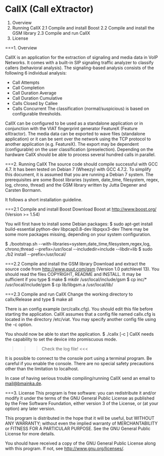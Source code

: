 CallX (Call eXtractor)
======================

1. Overview
2. Running CallX
2.1 Compile and install Boost
2.2 Compile and install the GSM library
2.3 Compile and run CallX
3. License

===1. Overview

CallX is an application for the extraction of signaling and media data in
VoIP Networks. It comes with a built-in SIP signaling traffic analyzer to
classify callers (behavioral analysis). The signaling-based analysis consists
of the following 6 individual analysis:
- Call Attempts
- Call Completion
- Call Duration Average
- Call Duration Cumulative
- Calls Closed by Callee
- Calls Concurrent
The classification (normal/suspicious) is based on configurable thresholds.

CallX can be configured to be used as a standalone application or in
conjunction with the VIAT fingerprint generator FeatureX (Feature eXtractor).
The media data can be exported to wave files (standalone application) or it
can be sent over the network using the TCP protocol to another application
(e.g. FeatureX). The export may be dependent (configurable) on the user
classification (preselection). Depending on the hardware CallX should be able
to process several hundred calls in parallel.

===2. Running CallX
The source code should compile successful with GCC 4.7. It has been tested on
Debian 7 (Wheezy) with GCC 4.7.2. To simplify this document, it is assumed that
you are running a Debian 7 system. The prerequisites are some Boost libraries
(system, date_time, filesystem, regex, log, chrono, thread) and the GSM library
written by Jutta Degener and Carsten Bormann.

It follows a short installation guideline.

===2.1 Compile and install Boost
Download Boost at http://www.boost.org/ (Version >= 1.54)

You will first have to install some Debian packages:
$ sudo apt-get install build-essential python-dev libpcap0.8-dev libpqxx3-dev 
There may be some more packages missing, depending on your system
configuration.

  $ ./bootstrap.sh --with-libraries=system,date_time,filesystem,regex,log,\
    chrono,thread --prefix=/usr/local --includedir=include --libdir=lib
  $ sudo ./b2 install --prefix=/usr/local/

===2.2 Compile and install the GSM library
Download and extract the source code from http://www.quut.com/gsm (Version 1.0
patchlevel 13). You should read the files COPYRIGHT, README and INSTALL.
It may be sufficient if you type
  $ make
  $ mkdir /usr/local/include/gsm
  $ cp inc/* /usr/local/include/gsm
  $ cp lib/libgsm.a /usr/local/lib/

===2.3 Compile and run CallX
Change the working directory to callx/Release and type
  $ make all

There is an config example (src/callx.cfg). You should edit this file before
starting the application. CallX assumes that a config file named callx.cfg is
located in the directory /etc/viat. You may specify another config file using
the -c option.

You should now be able to start the application.
  $ ./callx [-c <config file>]
CallX needs the capability to set the device into promiscuous mode.

>>> Check the log file! <<<

It is possible to connect to the console port using a terminal program. Be
careful if you enable the console. There are no special safety precautions
other than the limitation to localhost.

In case of having serious trouble compiling/running CallX send an email to
mail@bmainka.de.

===3. License
This program is free software: you can redistribute it and/or modify
it under the terms of the GNU General Public License as published by
the Free Software Foundation, either version 3 of the License, or
(at your option) any later version.

This program is distributed in the hope that it will be useful,
but WITHOUT ANY WARRANTY; without even the implied warranty of
MERCHANTABILITY or FITNESS FOR A PARTICULAR PURPOSE.  See the
GNU General Public License for more details.

You should have received a copy of the GNU General Public License
along with this program.  If not, see <http://www.gnu.org/licenses/>.

